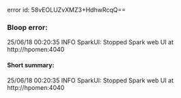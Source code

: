 error id: 58vEOLUZvXMZ3+HdhwRcqQ==
### Bloop error:

25/06/18 00:20:35 INFO SparkUI: Stopped Spark web UI at http://hpomen:4040
#### Short summary: 

25/06/18 00:20:35 INFO SparkUI: Stopped Spark web UI at http://hpomen:4040